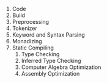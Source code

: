 1) Code
2) Build
3) Preprocessing
4) Tokenizer
5) Keyword and Syntax Parsing
6) Monadizing
7) Static Compiling
    1) Type Checking
    2) Inferred Type Checking
    3) Computer Algebra Optimization
    4) Assembly Optimization
